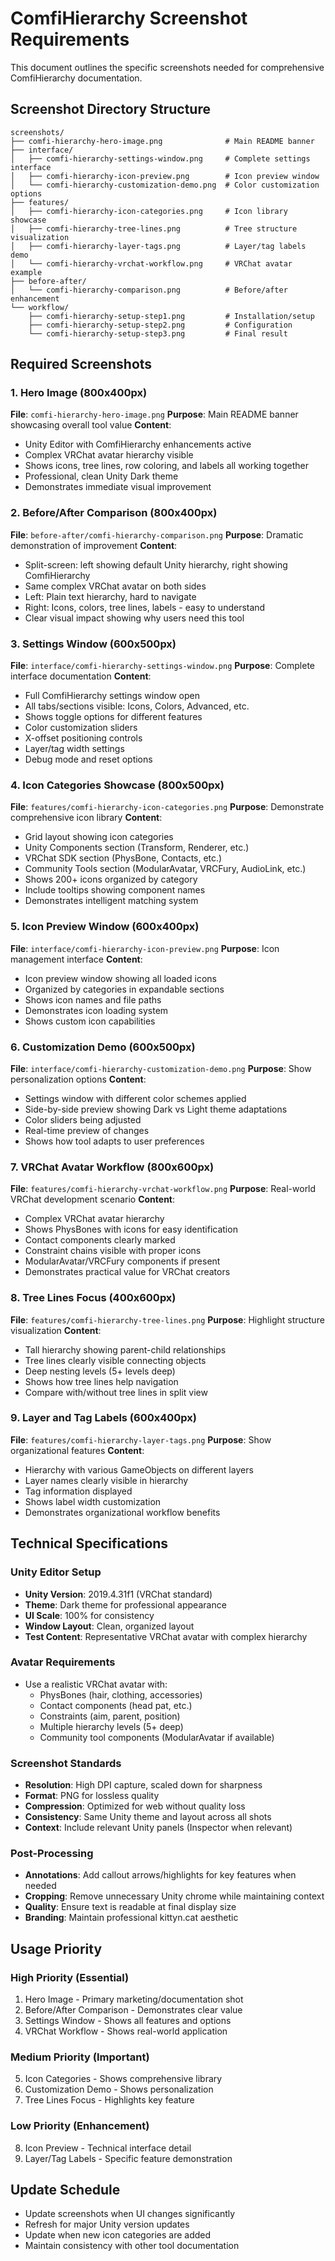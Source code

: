 # ComfiHierarchy Screenshot Requirements

This document outlines the specific screenshots needed for comprehensive ComfiHierarchy documentation.

## Screenshot Directory Structure
```
screenshots/
├── comfi-hierarchy-hero-image.png              # Main README banner
├── interface/
│   ├── comfi-hierarchy-settings-window.png     # Complete settings interface
│   ├── comfi-hierarchy-icon-preview.png        # Icon preview window
│   └── comfi-hierarchy-customization-demo.png  # Color customization options
├── features/
│   ├── comfi-hierarchy-icon-categories.png     # Icon library showcase
│   ├── comfi-hierarchy-tree-lines.png          # Tree structure visualization
│   ├── comfi-hierarchy-layer-tags.png          # Layer/tag labels demo
│   └── comfi-hierarchy-vrchat-workflow.png     # VRChat avatar example
├── before-after/
│   └── comfi-hierarchy-comparison.png          # Before/after enhancement
└── workflow/
    ├── comfi-hierarchy-setup-step1.png         # Installation/setup
    ├── comfi-hierarchy-setup-step2.png         # Configuration
    └── comfi-hierarchy-setup-step3.png         # Final result
```

## Required Screenshots

### 1. Hero Image (800x400px)
**File**: `comfi-hierarchy-hero-image.png`
**Purpose**: Main README banner showcasing overall tool value
**Content**:
- Unity Editor with ComfiHierarchy enhancements active
- Complex VRChat avatar hierarchy visible
- Shows icons, tree lines, row coloring, and labels all working together
- Professional, clean Unity Dark theme
- Demonstrates immediate visual improvement

### 2. Before/After Comparison (800x400px)
**File**: `before-after/comfi-hierarchy-comparison.png`
**Purpose**: Dramatic demonstration of improvement
**Content**:
- Split-screen: left showing default Unity hierarchy, right showing ComfiHierarchy
- Same complex VRChat avatar on both sides
- Left: Plain text hierarchy, hard to navigate
- Right: Icons, colors, tree lines, labels - easy to understand
- Clear visual impact showing why users need this tool

### 3. Settings Window (600x500px)
**File**: `interface/comfi-hierarchy-settings-window.png`
**Purpose**: Complete interface documentation
**Content**:
- Full ComfiHierarchy settings window open
- All tabs/sections visible: Icons, Colors, Advanced, etc.
- Shows toggle options for different features
- Color customization sliders
- X-offset positioning controls
- Layer/tag width settings
- Debug mode and reset options

### 4. Icon Categories Showcase (800x500px)
**File**: `features/comfi-hierarchy-icon-categories.png`
**Purpose**: Demonstrate comprehensive icon library
**Content**:
- Grid layout showing icon categories
- Unity Components section (Transform, Renderer, etc.)
- VRChat SDK section (PhysBone, Contacts, etc.)
- Community Tools section (ModularAvatar, VRCFury, AudioLink, etc.)
- Shows 200+ icons organized by category
- Include tooltips showing component names
- Demonstrates intelligent matching system

### 5. Icon Preview Window (600x400px)
**File**: `interface/comfi-hierarchy-icon-preview.png`
**Purpose**: Icon management interface
**Content**:
- Icon preview window showing all loaded icons
- Organized by categories in expandable sections
- Shows icon names and file paths
- Demonstrates icon loading system
- Shows custom icon capabilities

### 6. Customization Demo (600x500px)
**File**: `interface/comfi-hierarchy-customization-demo.png`
**Purpose**: Show personalization options
**Content**:
- Settings window with different color schemes applied
- Side-by-side preview showing Dark vs Light theme adaptations
- Color sliders being adjusted
- Real-time preview of changes
- Shows how tool adapts to user preferences

### 7. VRChat Avatar Workflow (800x600px)
**File**: `features/comfi-hierarchy-vrchat-workflow.png`
**Purpose**: Real-world VRChat development scenario
**Content**:
- Complex VRChat avatar hierarchy
- Shows PhysBones with icons for easy identification
- Contact components clearly marked
- Constraint chains visible with proper icons
- ModularAvatar/VRCFury components if present
- Demonstrates practical value for VRChat creators

### 8. Tree Lines Focus (400x600px)
**File**: `features/comfi-hierarchy-tree-lines.png`
**Purpose**: Highlight structure visualization
**Content**:
- Tall hierarchy showing parent-child relationships
- Tree lines clearly visible connecting objects
- Deep nesting levels (5+ levels deep)
- Shows how tree lines help navigation
- Compare with/without tree lines in split view

### 9. Layer and Tag Labels (600x400px)
**File**: `features/comfi-hierarchy-layer-tags.png`
**Purpose**: Show organizational features
**Content**:
- Hierarchy with various GameObjects on different layers
- Layer names clearly visible in hierarchy
- Tag information displayed
- Shows label width customization
- Demonstrates organizational workflow benefits

## Technical Specifications

### Unity Editor Setup
- **Unity Version**: 2019.4.31f1 (VRChat standard)
- **Theme**: Dark theme for professional appearance
- **UI Scale**: 100% for consistency
- **Window Layout**: Clean, organized layout
- **Test Content**: Representative VRChat avatar with complex hierarchy

### Avatar Requirements
- Use a realistic VRChat avatar with:
  - PhysBones (hair, clothing, accessories)
  - Contact components (head pat, etc.)
  - Constraints (aim, parent, position)
  - Multiple hierarchy levels (5+ deep)
  - Community tool components (ModularAvatar if available)

### Screenshot Standards
- **Resolution**: High DPI capture, scaled down for sharpness
- **Format**: PNG for lossless quality
- **Compression**: Optimized for web without quality loss
- **Consistency**: Same Unity theme and layout across all shots
- **Context**: Include relevant Unity panels (Inspector when relevant)

### Post-Processing
- **Annotations**: Add callout arrows/highlights for key features when needed
- **Cropping**: Remove unnecessary Unity chrome while maintaining context
- **Quality**: Ensure text is readable at final display size
- **Branding**: Maintain professional kittyn.cat aesthetic

## Usage Priority

### High Priority (Essential)
1. Hero Image - Primary marketing/documentation shot
2. Before/After Comparison - Demonstrates clear value
3. Settings Window - Shows all features and options
4. VRChat Workflow - Shows real-world application

### Medium Priority (Important)
5. Icon Categories - Shows comprehensive library
6. Customization Demo - Shows personalization
7. Tree Lines Focus - Highlights key feature

### Low Priority (Enhancement)
8. Icon Preview - Technical interface detail
9. Layer/Tag Labels - Specific feature demonstration

## Update Schedule
- Update screenshots when UI changes significantly
- Refresh for major Unity version updates
- Update when new icon categories are added
- Maintain consistency with other tool documentation
